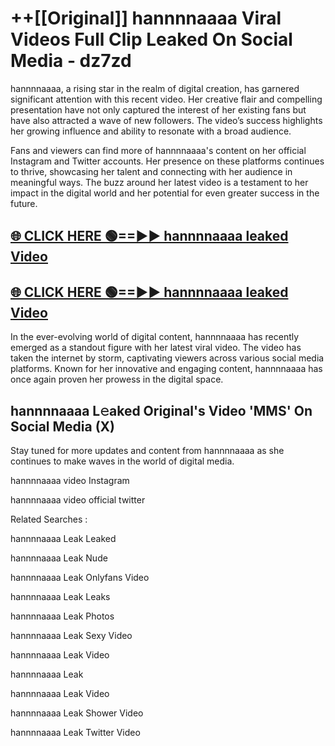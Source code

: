 # ++[[Original]] hannnnaaaa Viral Videos Full Clip Leaked On Social Media - dz7zd<br>

hannnnaaaa, a rising star in the realm of digital creation, has garnered significant attention with this recent video. Her creative flair and compelling presentation have not only captured the interest of her existing fans but have also attracted a wave of new followers. The video’s success highlights her growing influence and ability to resonate with a broad audience.

Fans and viewers can find more of hannnnaaaa's content on her official Instagram and Twitter accounts. Her presence on these platforms continues to thrive, showcasing her talent and connecting with her audience in meaningful ways. The buzz around her latest video is a testament to her impact in the digital world and her potential for even greater success in the future.


## [🌐 CLICK HERE 🟢==►► hannnnaaaa leaked Video ](https://onlyclips.site?title=hannnnaaaa&ref=git)

## [🌐 CLICK HERE 🟢==►► hannnnaaaa leaked Video ](https://onlyclips.site?title=hannnnaaaa&ref=git)


In the ever-evolving world of digital content, hannnnaaaa has recently emerged as a standout figure with her latest viral video. The video has taken the internet by storm, captivating viewers across various social media platforms. Known for her innovative and engaging content, hannnnaaaa has once again proven her prowess in the digital space.



## hannnnaaaa L𝚎aked Original's Video 'MMS' On Social Media (X)


Stay tuned for more updates and content from hannnnaaaa as she continues to make waves in the world of digital media.

hannnnaaaa video Instagram

hannnnaaaa video official twitter


Related Searches :

hannnnaaaa Leak Leaked

hannnnaaaa Leak Nude

hannnnaaaa Leak Onlyfans Video

hannnnaaaa Leak Leaks

hannnnaaaa Leak Photos

hannnnaaaa Leak Sexy Video

hannnnaaaa Leak Video

hannnnaaaa Leak

hannnnaaaa Leak Video

hannnnaaaa Leak Shower Video

hannnnaaaa Leak Twitter Video

